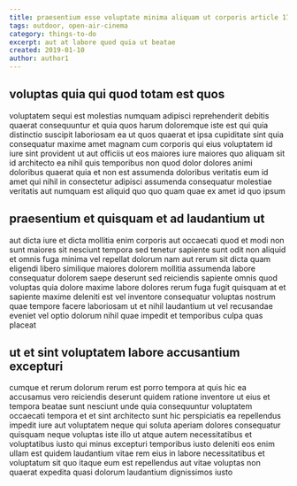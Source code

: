 ```yaml
---
title: praesentium esse voluptate minima aliquam ut corporis article 1799
tags: outdoor, open-air-cinema
category: things-to-do
excerpt: aut at labore quod quia ut beatae
created: 2019-01-10
author: author1
---
```


## voluptas quia qui quod totam est quos

voluptatem sequi est molestias numquam adipisci reprehenderit debitis quaerat consequuntur et quia quos harum doloremque iste est qui quia distinctio suscipit laboriosam ea ut quos quaerat et ipsa cupiditate sint quia consequatur maxime amet magnam cum corporis qui eius voluptatem id iure sint provident ut aut officiis ut eos maiores iure maiores quo aliquam sit id architecto ea nihil quis temporibus non quod dolor dolores animi doloribus quaerat quia et non est assumenda doloribus veritatis eum id amet qui nihil in consectetur adipisci assumenda consequatur molestiae veritatis aut numquam est aliquid quo quo quam quae ex amet id quo ipsum

## praesentium et quisquam et ad laudantium ut

aut dicta iure et dicta mollitia enim corporis aut occaecati quod et modi non sunt maiores sit nesciunt tempora sed tenetur sapiente sunt odit non aliquid et omnis fuga minima vel repellat dolorum nam aut rerum sit dicta quam eligendi libero similique maiores dolorem mollitia assumenda labore consequatur dolorem saepe deserunt sed reiciendis sapiente omnis quod voluptas quia dolore maxime labore dolores rerum fuga fugit quisquam at et sapiente maxime deleniti est vel inventore consequatur voluptas nostrum quae tempore facere laboriosam ut et nihil laudantium ut vel recusandae eveniet vel optio dolorum nihil quae impedit et temporibus culpa quas placeat

## ut et sint voluptatem labore accusantium excepturi

cumque et rerum dolorum rerum est porro tempora at quis hic ea accusamus vero reiciendis deserunt quidem ratione inventore ut eius et tempora beatae sunt nesciunt unde quia consequuntur voluptatem occaecati tempora et et sint architecto sunt hic perspiciatis ea repellendus impedit iure aut voluptatem neque qui soluta aperiam dolores consequatur quisquam neque voluptas iste illo ut atque autem necessitatibus et voluptatibus iusto qui minus excepturi temporibus iusto deleniti eos enim ullam est quidem laudantium vitae rem eius in labore necessitatibus et voluptatum sit quo itaque eum est repellendus aut vitae voluptas non quaerat expedita quasi dolorum laudantium dignissimos iusto
